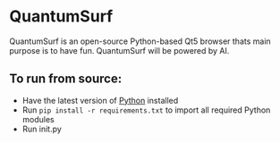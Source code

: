 # QuantumSurf
QuantumSurf is an open-source Python-based Qt5 browser thats main purpose is to have fun.
QuantumSurf will be powered by AI.

## To run from source:
 - Have the latest version of [Python](https://www.python.org/downloads/) installed
 - Run `pip install -r requirements.txt` to import all required Python modules
 - Run init.py

